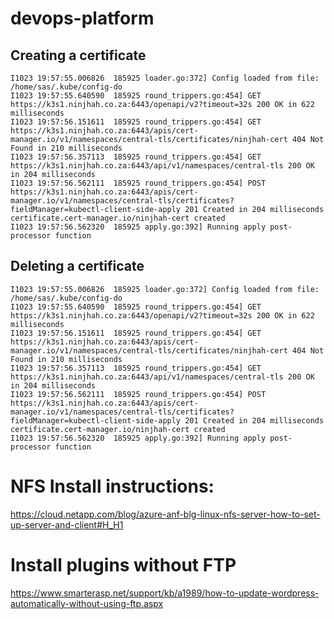 # devops-platform

## Creating a certificate
```
I1023 19:57:55.006826  185925 loader.go:372] Config loaded from file:  /home/sas/.kube/config-do
I1023 19:57:55.640590  185925 round_trippers.go:454] GET https://k3s1.ninjhah.co.za:6443/openapi/v2?timeout=32s 200 OK in 622 milliseconds
I1023 19:57:56.151611  185925 round_trippers.go:454] GET https://k3s1.ninjhah.co.za:6443/apis/cert-manager.io/v1/namespaces/central-tls/certificates/ninjhah-cert 404 Not Found in 210 milliseconds
I1023 19:57:56.357113  185925 round_trippers.go:454] GET https://k3s1.ninjhah.co.za:6443/api/v1/namespaces/central-tls 200 OK in 204 milliseconds
I1023 19:57:56.562111  185925 round_trippers.go:454] POST https://k3s1.ninjhah.co.za:6443/apis/cert-manager.io/v1/namespaces/central-tls/certificates?fieldManager=kubectl-client-side-apply 201 Created in 204 milliseconds
certificate.cert-manager.io/ninjhah-cert created
I1023 19:57:56.562320  185925 apply.go:392] Running apply post-processor function
```
## Deleting a certificate
```
I1023 19:57:55.006826  185925 loader.go:372] Config loaded from file:  /home/sas/.kube/config-do
I1023 19:57:55.640590  185925 round_trippers.go:454] GET https://k3s1.ninjhah.co.za:6443/openapi/v2?timeout=32s 200 OK in 622 milliseconds
I1023 19:57:56.151611  185925 round_trippers.go:454] GET https://k3s1.ninjhah.co.za:6443/apis/cert-manager.io/v1/namespaces/central-tls/certificates/ninjhah-cert 404 Not Found in 210 milliseconds
I1023 19:57:56.357113  185925 round_trippers.go:454] GET https://k3s1.ninjhah.co.za:6443/api/v1/namespaces/central-tls 200 OK in 204 milliseconds
I1023 19:57:56.562111  185925 round_trippers.go:454] POST https://k3s1.ninjhah.co.za:6443/apis/cert-manager.io/v1/namespaces/central-tls/certificates?fieldManager=kubectl-client-side-apply 201 Created in 204 milliseconds
certificate.cert-manager.io/ninjhah-cert created
I1023 19:57:56.562320  185925 apply.go:392] Running apply post-processor function
```

# NFS Install instructions:
https://cloud.netapp.com/blog/azure-anf-blg-linux-nfs-server-how-to-set-up-server-and-client#H_H1

# Install plugins without FTP
https://www.smarterasp.net/support/kb/a1989/how-to-update-wordpress-automatically-without-using-ftp.aspx